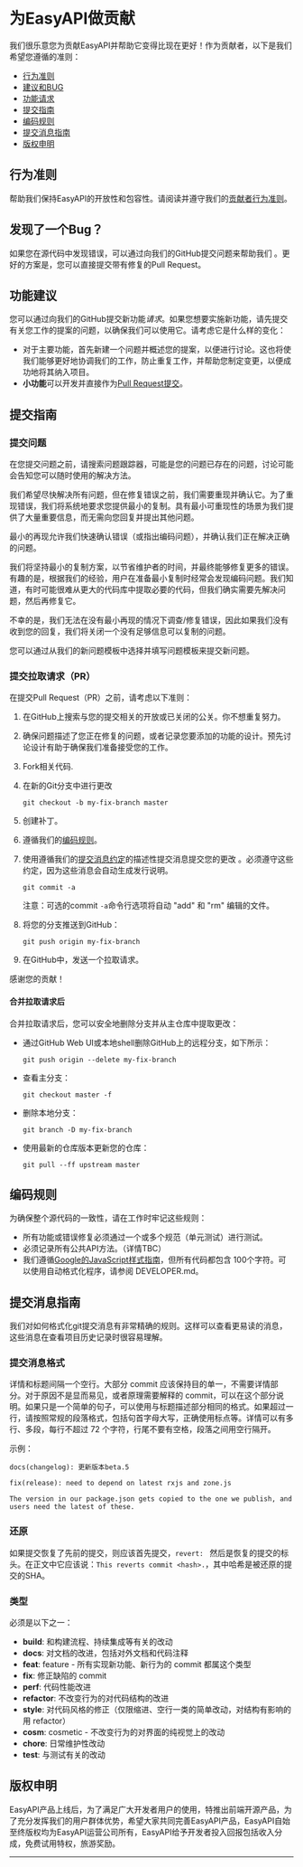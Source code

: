 # 为EasyAPI做贡献

我们很乐意您为贡献EasyAPI并帮助它变得比现在更好！作为贡献者，以下是我们希望您遵循的准则：

 - [行为准则](#coc)
 - [建议和BUG](#issue)
 - [功能请求](#feature)
 - [提交指南](#submit)
 - [编码规则](#rules)
 - [提交消息指南](#commit)
 - [版权申明](#cla)

## <a name="coc"></a> 行为准则
帮助我们保持EasyAPI的开放性和包容性。请阅读并遵守我们的[贡献者行为准则][coc]。

## <a name="issue"></a> 发现了一个Bug？
如果您在源代码中发现错误，可以通过向我们的GitHub提交问题来帮助我们 。更好的方案是，您可以直接提交带有修复的Pull Request。

## <a name="feature"></a> 功能建议
您可以通过向我们的GitHub提交新功能*请求*。如果您想要实施新功能，请先提交有关您工作的提案的问题，以确保我们可以使用它。请考虑它是什么样的变化：

* 对于主要功能，首先新建一个问题并概述您的提案，以便进行讨论。这也将使我们能够更好地协调我们的工作，防止重复工作，并帮助您制定变更，以便成功地将其纳入项目。
* **小功能**可以开发并直接作为[Pull Request提交](#submit-pr)。

## <a name="submit"></a> 提交指南

### <a name="submit-issue"></a> 提交问题

在您提交问题之前，请搜索问题跟踪器，可能是您的问题已存在的问题，讨论可能会告知您可以随时使用的解决方法。

我们希望尽快解决所有问题，但在修复错误之前，我们需要重现并确认它。为了重现错误，我们将系统地要求您提供最小的复制。具有最小可重现性的场景为我们提供了大量重要信息，而无需向您回复并提出其他问题。

最小的再现允许我们快速确认错误（或指出编码问题），并确认我们正在解决正确的问题。

我们将坚持最小的复制方案，以节省维护者的时间，并最终能够修复更多​​的错误。有趣的是，根据我们的经验，用户在准备最小复制时经常会发现编码问题。我们知道，有时可能很难从更大的代码库中提取必要的代码，但我们确实需要先解决问题，然后再修复它。

不幸的是，我们无法在没有最小再现的情况下调查/修复错误，因此如果我们没有收到您的回复，我们将关闭一个没有足够信息可以复制的问题。

您可以通过从我们的新问题模板中选择并填写问题模板来提交新问题。


### <a name="submit-pr"></a> 提交拉取请求（PR）
在提交Pull Request（PR）之前，请考虑以下准则：

1. 在GitHub上搜索与您的提交相关的开放或已关闭的公关。你不想重复努力。

2. 确保问题描述了您正在修复的问题，或者记录您要添加的功能的设计。预先讨论设计有助于确保我们准备接受您的工作。

3. Fork相关代码.
4. 在新的Git分支中进行更改

     ```shell
     git checkout -b my-fix-branch master
     ```

5. 创建补丁。
6. 遵循我们的[编码规则](#rules)。 
7. 使用遵循我们的[提交消息约定](#commit)的描述性提交消息提交您的更改 。必须遵守这些约定，因为这些消息会自动生成发行说明。

     ```shell
     git commit -a
     ```
    注意：可选的commit `-a`命令行选项将自动 "add" 和 "rm" 编辑的文件。

8. 将您的分支推送到GitHub：

    ```shell
    git push origin my-fix-branch
    ```

9. 在GitHub中，发送一个拉取请求。

感谢您的贡献！


#### 合并拉取请求后

合并拉取请求后，您可以安全地删除分支并从主仓库中提取更改：

* 通过GitHub Web UI或本地shell删除GitHub上的远程分支，如下所示：

    ```shell
    git push origin --delete my-fix-branch
    ```

* 查看主分支：

    ```shell
    git checkout master -f
    ```

* 删除本地分支：

    ```shell
    git branch -D my-fix-branch
    ```

* 使用最新的仓库版本更新您的仓库：

    ```shell
    git pull --ff upstream master
    ```

## <a name="rules"></a> 编码规则
为确保整个源代码的一致性，请在工作时牢记这些规则：
* 所有功能或错误修复必须通过一个或多个规范（单元测试）进行测试。
* 必须记录所有公共API方法。（详情TBC）
* 我们遵循[Google的JavaScript样式指南][js-style-guide]，但所有代码都包含 100个字符。可以使用自动格式化程序，请参阅 DEVELOPER.md。

## <a name="commit"></a> 提交消息指南

我们对如何格式化git提交消息有非常精确的规则。这样可以查看更易读的消息，这些消息在查看项目历史记录时很容易理解。

### 提交消息格式
详情和标题间隔一个空行。大部分 commit 应该保持目的单一，不需要详情部分。对于原因不是显而易见，或者原理需要解释的 commit，可以在这个部分说明。如果只是一个简单的句子，可以使用与标题描述部分相同的格式。如果超过一行，请按照常规的段落格式，包括句首字母大写，正确使用标点等。详情可以有多行、多段，每行不超过 72 个字符，行尾不要有空格，段落之间用空行隔开。

示例：

```
docs(changelog): 更新版本beta.5
```
```
fix(release): need to depend on latest rxjs and zone.js

The version in our package.json gets copied to the one we publish, and users need the latest of these.
```

### 还原
如果提交恢复了先前的提交，则应该首先提交，`revert: ` 然后是恢复的提交的标头。在正文中它应该说：`This reverts commit <hash>.`，其中哈希是被还原的提交的SHA。


### 类型
必须是以下之一：

* **build**: 和构建流程、持续集成等有关的改动
* **docs**: 对文档的改进，包括对外文档和代码注释
* **feat**: feature - 所有实现新功能、新行为的 commit 都属这个类型
* **fix**: 修正缺陷的 commit
* **perf**: 代码性能改进
* **refactor**: 不改变行为的对代码结构的改进
* **style**: 对代码风格的修正（仅限缩进、空行一类的简单改动，对结构有影响的用 refactor）
* **cosm**: cosmetic - 不改变行为的对界面的纯视觉上的改动
* **chore**: 日常维护性改动
* **test**: 与测试有关的改动


## <a name="cla"></a> 版权申明

EasyAPI产品上线后，为了满足广大开发者用户的使用，特推出前端开源产品，为了充分发挥我们的用户群体优势，希望大家共同完善EasyAPI产品，EasyAPI自始至终版权均为EasyAPI运营公司所有，EasyAPI给予开发者投入回报包括收入分成，免费试用特权，旅游奖励。

<hr>


[angular-group]: https://groups.google.com/forum/#!forum/angular
[coc]: https://github.com/angular/code-of-conduct/blob/master/CODE_OF_CONDUCT.md
[commit-message-format]: https://docs.google.com/document/d/1QrDFcIiPjSLDn3EL15IJygNPiHORgU1_OOAqWjiDU5Y/edit#
[corporate-cla]: http://code.google.com/legal/corporate-cla-v1.0.html
[dev-doc]: https://github.com/angular/angular/blob/master/docs/DEVELOPER.md
[github]: https://github.com/angular/angular
[gitter]: https://gitter.im/angular/angular
[individual-cla]: http://code.google.com/legal/individual-cla-v1.0.html
[js-style-guide]: https://google.github.io/styleguide/jsguide.html
[jsfiddle]: http://jsfiddle.net
[plunker]: http://plnkr.co/edit
[runnable]: http://runnable.com
[stackoverflow]: http://stackoverflow.com/questions/tagged/angular

